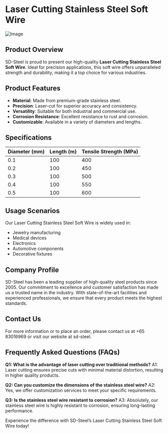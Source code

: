 # Laser Cutting Stainless Steel Soft Wire

![Image](https://github.com/user-attachments/assets/2567258e-e124-4816-932d-1809bd27ef0b)

## Product Overview

SD-Steel is proud to present our high-quality **Laser Cutting Stainless Steel Soft Wire**. Ideal for precision applications, this soft wire offers unparalleled strength and durability, making it a top choice for various industries.

## Product Features

- **Material**: Made from premium-grade stainless steel.
- **Precision**: Laser-cut for superior accuracy and consistency.
- **Versatility**: Suitable for both industrial and commercial use.
- **Corrosion Resistance**: Excellent resistance to rust and corrosion.
- **Customizable**: Available in a variety of diameters and lengths.

## Specifications

| Diameter (mm) | Length (m) | Tensile Strength (MPa) |
|---------------|------------|------------------------|
| 0.1           | 100        | 400                    |
| 0.2           | 100        | 450                    |
| 0.3           | 100        | 500                    |
| 0.4           | 100        | 550                    |
| 0.5           | 100        | 600                    |

## Usage Scenarios

Our Laser Cutting Stainless Steel Soft Wire is widely used in:
- Jewelry manufacturing
- Medical devices
- Electronics
- Automotive components
- Decorative fixtures

## Company Profile

SD-Steel has been a leading supplier of high-quality steel products since 2005. Our commitment to excellence and customer satisfaction has made us a trusted name in the industry. With state-of-the-art facilities and experienced professionals, we ensure that every product meets the highest standards.

## Contact Us

For more information or to place an order, please contact us at +65 83016969 or visit our website at  sd-steel.

## Frequently Asked Questions (FAQs)

**Q1: What is the advantage of laser cutting over traditional methods?**
A1: Laser cutting ensures precise cuts with minimal material distortion, resulting in higher quality products.

**Q2: Can you customize the dimensions of the stainless steel wire?**
A2: Yes, we offer customization services to meet your specific requirements.

**Q3: Is the stainless steel wire resistant to corrosion?**
A3: Absolutely, our stainless steel wire is highly resistant to corrosion, ensuring long-lasting performance.

Experience the difference with SD-Steel’s Laser Cutting Stainless Steel Soft Wire today!